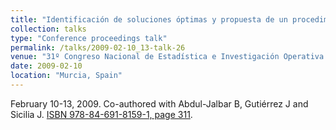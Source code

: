 ```yaml
---
title: "Identificación de soluciones óptimas y propuesta de un procedimiento heurístico para un problema de inventario/distribución dinámico"
collection: talks
type: "Conference proceedings talk"
permalink: /talks/2009-02-10_13-talk-26
venue: "31º Congreso Nacional de Estadística e Investigación Operativa (SEIO)"
date: 2009-02-10
location: "Murcia, Spain"
---
```

February 10-13, 2009. Co-authored with Abdul-Jalbar B, Gutiérrez J and Sicilia J.
[ISBN 978-84-691-8159-1, page 311](https://portalciencia.ull.es/documentos/5ea21ba82999521f7d51daf6?lang=en).